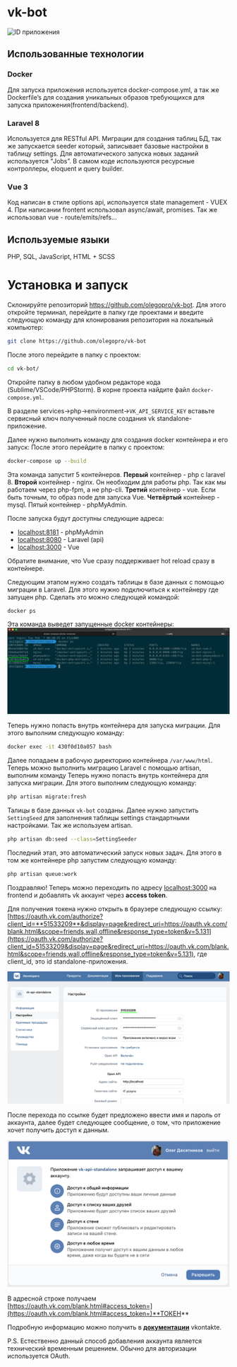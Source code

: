 # vk-bot

![ID приложения](./frontend-vue/src/assets/github-images/app-preview.gif)

## Использованные технологии

### Docker
Для запуска приложения используется docker-compose.yml, а так же Dockerfile’s для создания уникальных образов требующихся для запуска приложения(frontend/backend).

### Laravel 8
Используется для RESTful API. Миграции для создания таблиц БД, так же запускается seeder который, записывает базовые настройки в таблицу settings. Для автоматического запуска новых заданий используется “Jobs”. В самом коде используются ресурсные контроллеры, eloquent и query builder.

### Vue 3
Код написан в стиле options api, используется state management - VUEX 4. При написании frontent использовал async/await, promises. Так же использовал vue - route/emits/refs…

## Используемые языки
PHP, SQL, JavaScript, HTML + SCSS

# Установка и запуск
Склонируйте репозиторий  https://github.com/olegopro/vk-bot. Для этого откройте терминал, перейдите в папку где проектами и введите следующую команду для клонирования репозитория на локальный компьютер:
```bash
git clone https://github.com/olegopro/vk-bot
```
После этого перейдите в папку с проектом:
```bash
cd vk-bot/
```
Откройте папку в любом удобном редакторе кода (Sublime/VSCode/PHPStorm). В корне проекта найдите файл `docker-compose.yml`.

В разделе services→php→environment→`VK_API_SERVICE_KEY` вставьте cервисный ключ полученный после создания vk standalone-приложение.

Далее нужно выполнить команду для создания docker контейнера и его запуск:
После этого перейдите в папку с проектом:
```bash
docker-compose up --build
```
Эта команда запустит 5 контейнеров.
**Первый** контейнер - php с laravel 8. **Второй** контейнер - nginx. Он необходим для работы php. Так как мы работаем через php-fpm, а не php-cli. **Третий** контейнер - vue. Если быть точным, то образ node для запуска Vue. **Четвёртый** контейнер - mysql. Пятый контейнер - phpMyAdmin.

После запуска будут доступны следующие адреса:
- [localhost:8181](http://localhost:8181) - phpMyAdmin
- [localhost:8080](http://localhost:8080) - Laravel (api)
- [localhost:3000](http://localhost:3000) - Vue

Обратите внимание, что Vue сразу поддерживает hot reload сразу в контейнере.

Следующим этапом нужно создать таблицы в базе данных с помощью миграции в Laravel. Для этого нужно подключиться к контейнеру где запущен php. Сделать это можно следующей командой:
```bash
docker ps
```
Эта команда выведет запущенные docker контейнеры:
![Список запущенных контейнеров Docker](./frontend-vue/src/assets/github-images/docker-ps.png)

Теперь нужно попасть внутрь контейнера для запуска миграции. Для этого выполним следующую команду:
```bash
docker exec -it 430f0d10a057 bash
```
Далее попадаем в рабочую директорию контейнера `/var/www/html`. Теперь можно выполнить миграцию Laravel с помощью artisan, выполним команду
Теперь нужно попасть внутрь контейнера для запуска миграции. Для этого выполним следующую команду:
```bash
php artisan migrate:fresh
```
Талицы в базе данных `vk-bot` созданы. Далее нужно запустить `SettingSeed` для заполнения таблицы settings стандартными настройками. Так же используем artisan.
```bash
php artisan db:seed --class=SettingSeeder
```
Последний этап, это автоматический запуск новых задач. Для этого в том же контейнере php запустим следующую команду:
```bash
php artisan queue:work
```
Поздравляю! Теперь можно переходить по адресу [localhost:3000](localhost:3000) на frontend и добавлять vk аккаунт через **access token**.

Для получения токена нужно открыть в браузере следующую ссылку: [https://oauth.vk.com/authorize?client_id=**51533209**&display=page&redirect_uri=https://oauth.vk.com/blank.html&scope=friends,wall,offline&response_type=token&v=5.131](https://oauth.vk.com/authorize?client_id=51533209&display=page&redirect_uri=https://oauth.vk.com/blank.html&scope=friends,wall,offline&response_type=token&v=5.131), 
где client_id, это id standalone-приложения.

![ID приложения](./frontend-vue/src/assets/github-images/vk-client-id-app.png)

После перехода по ссылке будет предложено ввести имя и пароль от аккаунта, далее будет следующее сообщение, о том, что приложение хочет получить доступ к данным.

![Запрос доступа к данным приложения](./frontend-vue/src/assets/github-images/popup-access-app-require.png)

В адресной строке получаем [https://oauth.vk.com/blank.html#access_token=](https://oauth.vk.com/blank.html#access_token=)**ТОКЕН**

Подробную информацию можно получить в [**документации**](https://dev.vk.com/api/access-token/implicit-flow-user) vkontakte.

P.S. Естественно данный способ добавления аккаунта является технический временным решением. Обычно для авторизации используется OAuth.
